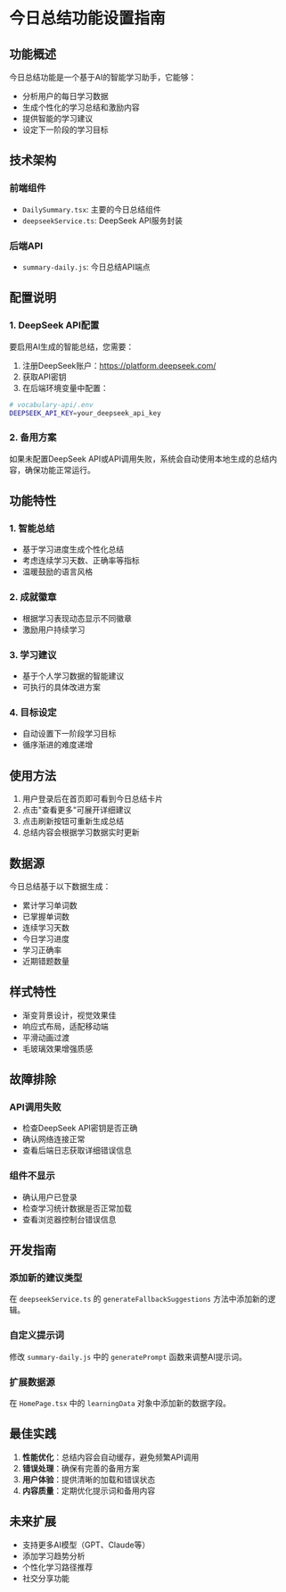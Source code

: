 # 今日总结功能设置指南

## 功能概述

今日总结功能是一个基于AI的智能学习助手，它能够：
- 分析用户的每日学习数据
- 生成个性化的学习总结和激励内容
- 提供智能的学习建议
- 设定下一阶段的学习目标

## 技术架构

### 前端组件
- `DailySummary.tsx`: 主要的今日总结组件
- `deepseekService.ts`: DeepSeek API服务封装

### 后端API
- `summary-daily.js`: 今日总结API端点

## 配置说明

### 1. DeepSeek API配置

要启用AI生成的智能总结，您需要：

1. 注册DeepSeek账户：https://platform.deepseek.com/
2. 获取API密钥
3. 在后端环境变量中配置：

```bash
# vocabulary-api/.env
DEEPSEEK_API_KEY=your_deepseek_api_key
```

### 2. 备用方案

如果未配置DeepSeek API或API调用失败，系统会自动使用本地生成的总结内容，确保功能正常运行。

## 功能特性

### 1. 智能总结
- 基于学习进度生成个性化总结
- 考虑连续学习天数、正确率等指标
- 温暖鼓励的语言风格

### 2. 成就徽章
- 根据学习表现动态显示不同徽章
- 激励用户持续学习

### 3. 学习建议
- 基于个人学习数据的智能建议
- 可执行的具体改进方案

### 4. 目标设定
- 自动设置下一阶段学习目标
- 循序渐进的难度递增

## 使用方法

1. 用户登录后在首页即可看到今日总结卡片
2. 点击"查看更多"可展开详细建议
3. 点击刷新按钮可重新生成总结
4. 总结内容会根据学习数据实时更新

## 数据源

今日总结基于以下数据生成：
- 累计学习单词数
- 已掌握单词数
- 连续学习天数
- 今日学习进度
- 学习正确率
- 近期错题数量

## 样式特性

- 渐变背景设计，视觉效果佳
- 响应式布局，适配移动端
- 平滑动画过渡
- 毛玻璃效果增强质感

## 故障排除

### API调用失败
- 检查DeepSeek API密钥是否正确
- 确认网络连接正常
- 查看后端日志获取详细错误信息

### 组件不显示
- 确认用户已登录
- 检查学习统计数据是否正常加载
- 查看浏览器控制台错误信息

## 开发指南

### 添加新的建议类型
在 `deepseekService.ts` 的 `generateFallbackSuggestions` 方法中添加新的逻辑。

### 自定义提示词
修改 `summary-daily.js` 中的 `generatePrompt` 函数来调整AI提示词。

### 扩展数据源
在 `HomePage.tsx` 中的 `learningData` 对象中添加新的数据字段。

## 最佳实践

1. **性能优化**：总结内容会自动缓存，避免频繁API调用
2. **错误处理**：确保有完善的备用方案
3. **用户体验**：提供清晰的加载和错误状态
4. **内容质量**：定期优化提示词和备用内容

## 未来扩展

- 支持更多AI模型（GPT、Claude等）
- 添加学习趋势分析
- 个性化学习路径推荐
- 社交分享功能 